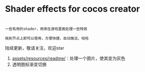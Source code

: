 # Shader effects for cocos creator

#

`一些有用的shader，用来在游戏里面处理一些特效`
    
`拖到节点上即可以使用，方便快捷，自动施法，哈哈`

陆续更新，敬请关注，欢迎star
1. [assets/resources/readme/]('GrayEffect.md')：处理一个图片，使其变为灰色
2. 透明图标渐变切换

